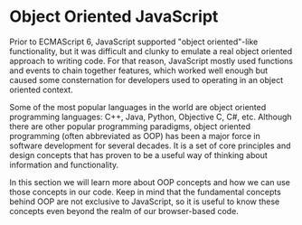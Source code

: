 # Object Oriented JavaScript

Prior to ECMAScript 6, JavaScript supported "object oriented"-like functionality, but it was difficult and clunky to emulate a real object oriented approach to writing code. For that reason, JavaScript mostly used functions and events to chain together features, which worked well enough but caused some consternation for developers used to operating in an object oriented context.

Some of the most popular languages in the world are object oriented programming languages: C++, Java, Python, Objective C, C#, etc. Although there are other popular programming paradigms, object oriented programming (often abbreviated as OOP) has been a major force in software development for several decades. It is a set of core principles and design concepts that has proven to be a useful way of thinking about information and functionality.

In this section we will learn more about OOP concepts and how we can use those concepts in our code. Keep in mind that the fundamental concepts behind OOP are not exclusive to JavaScript, so it is useful to know these concepts even beyond the realm of our browser-based code.

